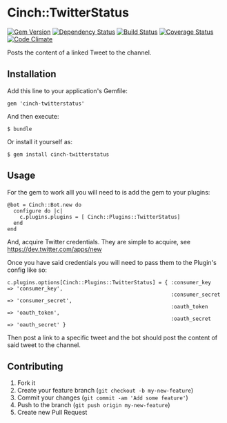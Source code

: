 # Cinch::TwitterStatus

[![Gem Version](https://badge.fury.io/rb/cinch-twitterstatus.png)](http://badge.fury.io/rb/cinch-twitterstatus)
[![Dependency Status](https://gemnasium.com/bhaberer/cinch-twitterstatus.png)](https://gemnasium.com/bhaberer/cinch-twitterstatus)
[![Build Status](https://travis-ci.org/bhaberer/cinch-twitterstatus.png?branch=master)](https://travis-ci.org/bhaberer/cinch-twitterstatus)
[![Coverage Status](https://coveralls.io/repos/bhaberer/cinch-twitterstatus/badge.png?branch=master)](https://coveralls.io/r/bhaberer/cinch-twitterstatus?branch=master)
[![Code Climate](https://codeclimate.com/github/bhaberer/cinch-twitterstatus.png)](https://codeclimate.com/github/bhaberer/cinch-twitterstatus)

Posts the content of a linked Tweet to the channel.

## Installation

Add this line to your application's Gemfile:

    gem 'cinch-twitterstatus'

And then execute:

    $ bundle

Or install it yourself as:

    $ gem install cinch-twitterstatus

## Usage

For the gem to work alll you will need to is add the gem to your plugins:

    @bot = Cinch::Bot.new do
      configure do |c|
        c.plugins.plugins = [ Cinch::Plugins::TwitterStatus]
      end
    end

And, acquire Twitter credentials. They are simple to acquire, see https://dev.twitter.com/apps/new

Once you have said credentials you will need to pass them to the Plugin's config like so:

    c.plugins.options[Cinch::Plugins::TwitterStatus] = { :consumer_key    => 'consumer_key',
                                                         :consumer_secret => 'consumer_secret',
                                                         :oauth_token     => 'oauth_token',
                                                         :oauth_secret    => 'oauth_secret' }

Then post a link to a specific tweet and the bot should post the content of said tweet to the channel.

## Contributing

1. Fork it
2. Create your feature branch (`git checkout -b my-new-feature`)
3. Commit your changes (`git commit -am 'Add some feature'`)
4. Push to the branch (`git push origin my-new-feature`)
5. Create new Pull Request
